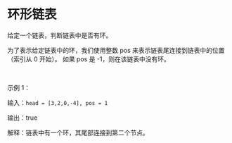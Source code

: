 # 环形链表

给定一个链表，判断链表中是否有环。

为了表示给定链表中的环，我们使用整数 pos 来表示链表尾连接到链表中的位置（索引从 0 开始）。 如果 pos 是 -1，则在该链表中没有环。

 

示例 1：

输入：`head = [3,2,0,-4], pos = 1`

输出：true

解释：链表中有一个环，其尾部连接到第二个节点。
